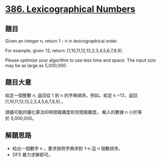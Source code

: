 # [386. Lexicographical Numbers](https://leetcode.com/problems/lexicographical-numbers/)


## 題目

Given an integer n, return 1 - n in lexicographical order.

For example, given 13, return: [1,10,11,12,13,2,3,4,5,6,7,8,9].

Please optimize your algorithm to use less time and space. The input size may be as large as 5,000,000.


## 題目大意

給定一個整數 n, 返回從 1 到 n 的字典順序。例如，給定 n =13，返回 [1,10,11,12,13,2,3,4,5,6,7,8,9] 。

請儘可能的優化算法的時間複雜度和空間複雜度。 輸入的數據 n 小於等於 5,000,000。



## 解題思路


- 給出一個數字 n ，要求按照字典序對 1-n 這 n 個數排序。
- DFS 暴力求解即可。
